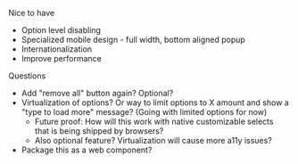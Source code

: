 Nice to have
- Option level disabling
- Specialized mobile design - full width, bottom aligned popup
- Internationalization
- Improve performance

Questions
- Add "remove all" button again? Optional?
- Virtualization of options? Or way to limit options to X amount and show a "type to load more" message? (Going with limited options for now)
  - Future proof: How will this work with native customizable selects that is being shipped by browsers?
  - Also optional feature? Virtualization will cause more a11y issues?
- Package this as a web component?